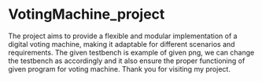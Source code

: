 # VotingMachine_project
The project aims to provide a flexible and modular implementation of a digital voting machine, making it adaptable for different scenarios and requirements. The given testbench is example of given png, we can change the testbench as accordingly and it also ensure the proper functioning of given program for voting machine. Thank you for visiting my project.
